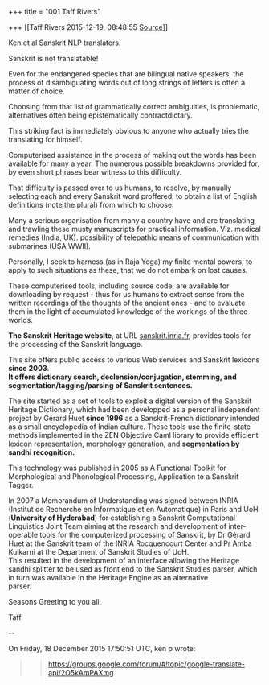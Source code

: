 +++
title = "001 Taff Rivers"

+++
[[Taff Rivers	2015-12-19, 08:48:55 [Source](https://groups.google.com/g/samskrita/c/900x9LriQtA)]]



  

  
Ken et al Sanskrit NLP translaters.  
  

Sanskrit is not translatable!  
  
Even for the endangered species that are bilingual native speakers, the process of disambiguating words out of long strings of letters is often a matter of choice.  
  
Choosing from that list of grammatically correct ambiguities, is problematic, alternatives often being epistematically contractdictary.  
  
This striking fact is immediately obvious to anyone who actually tries the translating for himself.  
  
Computerised assistance in the process of making out the words has been available for many a year. The numerous possible breakdowns provided for, by even short phrases bear witness to this difficulty.  
  
That difficulty is passed over to us humans, to resolve, by manually selecting each and every Sanskrit word proffered, to obtain a list of English definitions (note the plural) from which to choose.  
  
Many a serious organisation from many a country have and are translating and trawling these musty manuscripts for practical information. Viz. medical remedies (India, UK). possibility of telepathic means of communication with submarines (USA WWII).  
  
Personally, I seek to harness (as in Raja Yoga) my finite mental powers, to apply to such situations as these, that we do not embark on lost causes.  
  
These computerised tools, including source code, are available for downloading by request - thus for us humans to extract sense from the written recordings of the thoughts of the ancient ones - and to evaluate them in the light of accumulated knowledge of the workings of the three worlds.  
  
**The Sanskrit Heritage website**, at URL [sanskrit.inria.fr](http://sanskrit.inria.fr), provides tools for the processing of the Sanskrit language.  
  
This site offers public access to various Web services and Sanskrit lexicons **since 2003**.  
**It offers dictionary search, declension/conjugation, stemming, and segmentation/tagging/parsing of Sanskrit sentences.**  
  
The site started as a set of tools to exploit a digital version of the Sanskrit Heritage Dictionary, which had been developped as a personal independent project by Gérard Huet **since 1996** as a Sanskrit-French dictionary intended as a small encyclopedia of Indian culture. These tools use the finite-state methods implemented in the ZEN Objective Caml library to provide efficient lexicon representation, morphology generation, and **segmentation by sandhi recognition.**  
  
This technology was published in 2005 as A Functional Toolkit for Morphological and Phonological Processing, Application to a Sanskrit Tagger.  
  
In 2007 a Memorandum of Understanding was signed between INRIA (Institut de Recherche en Informatique et en Automatique) in Paris and UoH (**University of Hyderabad**) for establishing a Sanskrit Computational Linguistics Joint Team aiming at the research and development of inter-operable tools for the computerized processing of Sanskrit, by Dr Gérard Huet at the Sanskrit team of the INRIA Rocquencourt Center and Pr Amba Kulkarni at the Department of Sanskrit Studies of UoH.  
This resulted in the development of an interface allowing the Heritage sandhi splitter to be used as front end to the Sanskrit Studies parser, which in turn was available in the Heritage Engine as an alternative  
parser.  
  

Seasons Greeting to you all.  
  

Taff  

  

--  
  
On Friday, 18 December 2015 17:50:51 UTC, ken p wrote:

> 
> > <https://groups.google.com/forum/#!topic/google-translate-api/2O5kAmPAXmg>  
> > 

